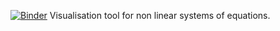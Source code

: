 [![Binder](https://mybinder.org/badge_logo.svg)](https://mybinder.org/v2/gh/uahmed98/M2552_non_linear.git/HEAD?labpath=phase_portraits_python.ipynb)
Visualisation tool for non linear systems of equations.
